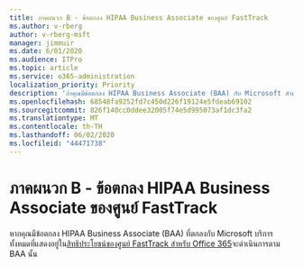 ```yaml
---
title: ภาคผนวก B - ข้อตกลง HIPAA Business Associate ของศูนย์ FastTrack
ms.author: v-rberg
author: v-rberg-msft
manager: jimmuir
ms.date: 6/01/2020
ms.audience: ITPro
ms.topic: article
ms.service: o365-administration
localization_priority: Priority
description: 'ถ้าคุณมีข้อตกลง HIPAA Business Associate (BAA) กับ Microsoft สําหรับบริการ FastTrack บริการทั้งหมดที่แสดงไว้ในสิทธิประโยชน์ของศูนย์ FastTrack สําหรับ Office 365 จะรวมอยู่ใน BAA นั้นยกเว้น:'
ms.openlocfilehash: 68548fa9252fd7c450d226f19124e5fdeab69102
ms.sourcegitcommit: 826f140cc0ddee32005f74e5d995073af1dc3fa2
ms.translationtype: MT
ms.contentlocale: th-TH
ms.lasthandoff: 06/02/2020
ms.locfileid: "44471738"
---
```

# <a name="appendix-b---fasttrack-center-hipaa-business-associate-agreement"></a>ภาคผนวก B - ข้อตกลง HIPAA Business Associate ของศูนย์ FastTrack

หากคุณมีข้อตกลง HIPAA Business Associate (BAA) ที่ตกลงกับ Microsoft บริการทั้งหมดที่แสดงอยู่ใน[สิทธิประโยชน์ของศูนย์ FastTrack สําหรับ Office 365](O365-fasttrack-benefit-for-office-365.md)จะดําเนินการตาม BAA นั้น


